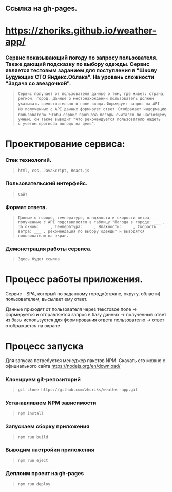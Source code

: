 ## Ссылка на gh-pages.
# https://zhoriks.github.io/weather-app/

### Cервис показывающий погоду по запросу пользователя. Также дающий подсказку по выбору одежды. Сервис является тестовым заданием для поступления в "Школу Будующих СТО Яндекс.Облака". На уровень сложности "Задача со звездочкой".

>`Сервис получает от пользователя данные о том, где живет: страна, регион, город. Данные о местонахождении пользователь должен указывать самостоятельно в поле ввода.`
>`Формирует запрос на API .`
>`Из полученных с API данных формирует ответ.`
>`Отображает информацию пользователю.`
>`Чтобы сервис прогноза погоды считался по настоящему умным, он также выводит "что рекомендуется пользователю надеть  с учетом прогноза погоды на день".`

# Проектирование сервиса:
### Стек технологий.
>`html, css, JavaScript, React.js`
### Пользовательский интерфейс.
>`Сайт`
### Формат ответа.
>`Данные о городе, температуре, владжности и скорости ветра, полученные с API подставляются в таблицу "Погода в городе: ___ , За окном: ___ , Температура: ___ , Влажность: ___ , Cкорость ветра: ___ , рекомендация по выбору одежды" и выводятся пользователю на экран.`
### Демонстрация работы сервиса.
>`Здесь будет ссылка`

# Процесс работы приложения.
Сервис - SPA, который по заданному городу(стране, округу, области) пользователем, высылает ему ответ.

Данные приходят от пользователя через текстовое поле
 → формируется и отправляется запрос в базу данных
 → полученный ответ из базы используется для формирования ответа пользователю
 → ответ отображается на экране
 
# Процесс запуска 
Для запуска потребуется менеджер пакетов NPM. Скачать его можно с официального сайта https://nodejs.org/en/download/
### Клонируем git-репозиторий
>`git clone https://github.com/zhoriks/weather-app.git`

### Устанавливаем NPM зависимости 
>`npm install`

### Запускаем сборку приложения
>`npm run build`

### Выводим настройки приложения
>`npm run eject`

### Деплоим проект на gh-pages
>`npm run deploy`
